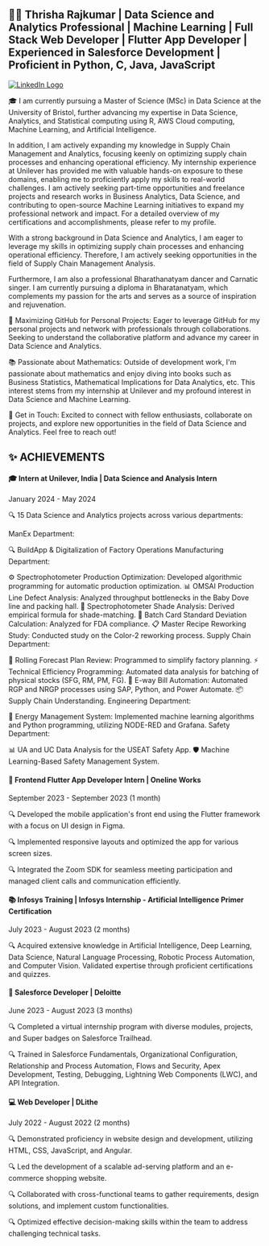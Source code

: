 ## 👩‍💻 Thrisha Rajkumar | Data Science and Analytics Professional | Machine Learning | Full Stack Web Developer | Flutter App Developer | Experienced in Salesforce Development | Proficient in Python, C, Java, JavaScript

[![LinkedIn Logo](https://img.shields.io/badge/-LinkedIn-2088FF?style=for-the-badge&logo=LinkedIn&logoColor=white)](https://www.linkedin.com/in/thrisha-rajkumar/)


🎓 I am currently pursuing a Master of Science (MSc) in Data Science at the University of Bristol, further advancing my expertise in Data Science, Analytics, and Statistical computing using R, AWS Cloud computing, Machine Learning, and Artificial Intelligence.

In addition, I am actively expanding my knowledge in Supply Chain Management and Analytics, focusing keenly on optimizing supply chain processes and enhancing operational efficiency.
My internship experience at Unilever has provided me with valuable hands-on exposure to these domains, enabling me to proficiently apply my skills to real-world challenges. I am actively seeking part-time opportunities and freelance projects and research works in Business Analytics, Data Science, and contributing to open-source Machine Learning initiatives to expand my professional network and impact. For a detailed overview of my certifications and accomplishments, please refer to my profile.

With a strong background in Data Science and Analytics, I am eager to leverage my skills in optimizing supply chain processes and enhancing operational efficiency. Therefore, I am actively seeking opportunities in the field of Supply Chain Management Analysis.

Furthermore, I am also a professional Bharathanatyam dancer and Carnatic singer. I am currently pursuing a diploma in Bharatanatyam, which complements my passion for the arts and serves as a source of inspiration and rejuvenation.

🚀 Maximizing GitHub for Personal Projects: Eager to leverage GitHub for my personal projects and network with professionals through collaborations. Seeking to understand the collaborative platform and advance my career in Data Science and Analytics.

📚 Passionate about Mathematics: Outside of development work, I'm passionate about mathematics and enjoy diving into books such as Business Statistics, Mathematical Implications for Data Analytics, etc. This interest stems from my internship at Unilever and my profound interest in Data Science and Machine Learning.

💬 Get in Touch: Excited to connect with fellow enthusiasts, collaborate on projects, and explore new opportunities in the field of Data Science and Analytics. Feel free to reach out!

## ✨ ACHIEVEMENTS

#### 🎓 Intern at Unilever, India | Data Science and Analysis Intern

January 2024 - May 2024

🔍 15 Data Science and Analytics projects across various departments:

ManEx Department:

🔍 BuildApp & Digitalization of Factory Operations
Manufacturing Department:

⚙️ Spectrophotometer Production Optimization: Developed algorithmic programming for automatic production optimization.
📊 OMSAI Production Line Defect Analysis: Analyzed throughput bottlenecks in the Baby Dove line and packing hall.
🎨 Spectrophotometer Shade Analysis: Derived empirical formula for shade-matching.
📏 Batch Card Standard Deviation Calculation: Analyzed for FDA compliance.
📋 Master Recipe Reworking Study: Conducted study on the Color-2 reworking process.
Supply Chain Department:

📅 Rolling Forecast Plan Review: Programmed to simplify factory planning.
⚡ Technical Efficiency Programming: Automated data analysis for batching of physical stocks (SFG, RM, PM, FG).
📜 E-way Bill Automation: Automated RGP and NRGP processes using SAP, Python, and Power Automate.
📦 Supply Chain Understanding.
Engineering Department:

🔋 Energy Management System: Implemented machine learning algorithms and Python programming, utilizing NODE-RED and Grafana.
Safety Department:

📊 UA and UC Data Analysis for the USEAT Safety App.
🛡️ Machine Learning-Based Safety Management System.

#### 📱 Frontend Flutter App Developer Intern | Oneline Works

September 2023 - September 2023 (1 month)

🔍 Developed the mobile application's front end using the Flutter framework with a focus on UI design in Figma.

🔍 Implemented responsive layouts and optimized the app for various screen sizes.

🔍 Integrated the Zoom SDK for seamless meeting participation and managed client calls and communication efficiently.

#### 📚 Infosys Training | Infosys Internship - Artificial Intelligence Primer Certification

July 2023 - August 2023 (2 months)

🔍 Acquired extensive knowledge in Artificial Intelligence, Deep Learning, Data Science, Natural Language Processing, Robotic Process Automation, and Computer Vision. Validated expertise through proficient certifications and quizzes.

#### 💼 Salesforce Developer | Deloitte

June 2023 - August 2023 (3 months)

🔍 Completed a virtual internship program with diverse modules, projects, and Super badges on Salesforce Trailhead.

🔍 Trained in Salesforce Fundamentals, Organizational Configuration, Relationship and Process Automation, Flows and Security, Apex Development, Testing, Debugging, Lightning Web Components (LWC), and API Integration.

#### 💻 Web Developer | DLithe

July 2022 - August 2022 (2 months)

🔍 Demonstrated proficiency in website design and development, utilizing HTML, CSS, JavaScript, and Angular.

🔍 Led the development of a scalable ad-serving platform and an e-commerce shopping website.

🔍 Collaborated with cross-functional teams to gather requirements, design solutions, and implement custom functionalities.

🔍 Optimized effective decision-making skills within the team to address challenging technical tasks.
<!--
**thrisharajkumar/thrisharajkumar** is a ✨ _special_ ✨ repository because its `README.md` (this file) appears on your GitHub profile.


